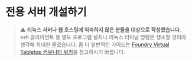 # 전용 서버 개설하기

> ⚠️ **리눅스 서버나 웹 호스팅에 익숙하지 않은 분들을 대상으로 작성했습니다.**  
> ssh 클라이언트 등 별도 프로그램 설치나 리눅스 터미널 명령은 생소할 것이라 생각해 최대한 줄였습니다.
> 좀 더 일반적인 가이드는 [Foundry Virtual Tabletop 커뮤니티 위키](https://foundry-vtt-community.github.io/wiki/Ubuntu-VM/)를 참고하시기 바랍니다.